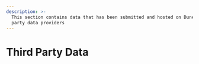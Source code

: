 ```yaml
---
description: >-
  This section contains data that has been submitted and hosted on Dune by 3rd
  party data providers
---
```


# Third Party Data

